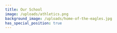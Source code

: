 ```yaml
---
title: Our School
image: /uploads/athletics.png
background_image: /uploads/home-of-the-eagles.jpg
has_special_position: true
---
```


